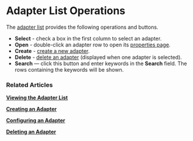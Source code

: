 # Adapter List Operations

The [adapter list](adapter-list-operations.md) provides the following operations and buttons.

* **Select** - check a box in the first column to select an adapter.
* **Open** - double-click an adapter row to open its [properties page](creating-an-adapter.md).
* **Create** - [create a new adapter](creating-an-adapter.md).
* **Delete** - [delete an adapter](deleting-an-adapter.md) (displayed when one adapter is selected).
* **Search** — click this button and enter keywords in the **Search** field. The rows containing the keywords will be shown.

### Related Articles <a href="#related-articles" id="related-articles"></a>

[**Viewing the Adapter List**](viewing-the-adapter-list.md)

****[**Creating an Adapter**](creating-an-adapter.md)****

****[**Configuring an Adapter**](configuring-an-adapter.md)****

****[**Deleting an Adapter**](deleting-an-adapter.md)****
